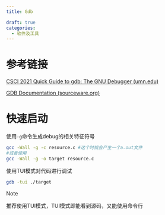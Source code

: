 ```yaml
---
title: Gdb

draft: true
categories: 
  - 软件及工具
---
```




# 参考链接

[CSCI 2021 Quick Guide to gdb: The GNU Debugger (umn.edu)](https://www-users.cse.umn.edu/~kauffman/tutorials/gdb)

[GDB Documentation (sourceware.org)](https://sourceware.org/gdb/documentation/)

# 快速启动

使用`-g`命令生成debug的相关特征符号

```bash
gcc -Wall -g -c resource.c #这个时候会产生一个a.out文件
#或者使用
gcc -Wall -g -o target resource.c
```

使用TUI模式对代码进行调试

```bash
gdb -tui ./target
```

> [!NOTE]
>
> 推荐使用TUI模式，TUI模式即能看到源码，又能使用命令行